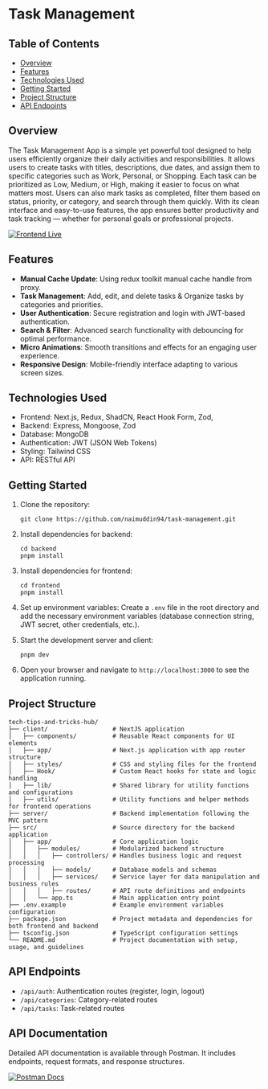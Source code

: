 # Task Management

## Table of Contents

- [Overview](#overview)
- [Features](#features)
- [Technologies Used](#technologies-used)
- [Getting Started](#getting-started)
- [Project Structure](#project-structure)
- [API Endpoints](#api-endpoints)

## Overview

The Task Management App is a simple yet powerful tool designed to help users efficiently organize their daily activities and responsibilities. It allows users to create tasks with titles, descriptions, due dates, and assign them to specific categories such as Work, Personal, or Shopping. Each task can be prioritized as Low, Medium, or High, making it easier to focus on what matters most. Users can also mark tasks as completed, filter them based on status, priority, or category, and search through them quickly. With its clean interface and easy-to-use features, the app ensures better productivity and task tracking — whether for personal goals or professional projects.

[![Frontend Live](https://img.shields.io/badge/Frontend-Live-brightgreen?style=for-the-badge)](http://51.20.244.181)

## Features

- **Manual Cache Update**: Using redux toolkit manual cache handle from proxy.
- **Task Management**: Add, edit, and delete tasks & Organize tasks by categories and priorities.
- **User Authentication**: Secure registration and login with JWT-based authentication.
- **Search & Filter**: Advanced search functionality with debouncing for optimal performance.
- **Micro Animations**: Smooth transitions and effects for an engaging user experience.
- **Responsive Design**: Mobile-friendly interface adapting to various screen sizes.

## Technologies Used

- Frontend: Next.js, Redux, ShadCN, React Hook Form, Zod,
- Backend: Express, Mongoose, Zod
- Database: MongoDB
- Authentication: JWT (JSON Web Tokens)
- Styling: Tailwind CSS
- API: RESTful API

## Getting Started

1. Clone the repository:

   ```
   git clone https://github.com/naimuddin94/task-management.git
   ```

2. Install dependencies for backend:

   ```
   cd backend
   pnpm install
   ```

3. Install dependencies for frontend:

   ```
   cd frontend
   pnpm install
   ```

4. Set up environment variables:
   Create a `.env` file in the root directory and add the necessary environment variables (database connection string, JWT secret, other credentials, etc.).

5. Start the development server and client:

   ```
   pnpm dev
   ```

6. Open your browser and navigate to `http://localhost:3000` to see the application running.

## Project Structure

```
tech-tips-and-tricks-hub/
├── client/                  # NextJS application
│   ├── components/          # Reusable React components for UI elements
│   ├── app/                 # Next.js application with app router structure
│   ├── styles/              # CSS and styling files for the frontend
│   ├── Hook/                # Custom React hooks for state and logic handling
│   ├── lib/                 # Shared library for utility functions and configurations
│   ├── utils/               # Utility functions and helper methods for frontend operations
├── server/                  # Backend implementation following the MVC pattern
├── src/                     # Source directory for the backend application
│   ├── app/                 # Core application logic
│   │   ├── modules/         # Modularized backend structure
│   │   │   ├── controllers/ # Handles business logic and request processing
│   │   │   ├── models/      # Database models and schemas
│   │   │   ├── services/    # Service layer for data manipulation and business rules
│   │   │   ├── routes/      # API route definitions and endpoints
│   │   └── app.ts           # Main application entry point
├── .env.example             # Example environment variables configuration
├── package.json             # Project metadata and dependencies for both frontend and backend
├── tsconfig.json            # TypeScript configuration settings
└── README.md                # Project documentation with setup, usage, and guidelines

```

## API Endpoints

- `/api/auth`: Authentication routes (register, login, logout)
- `/api/categories`: Category-related routes
- `/api/tasks`: Task-related routes

## **API Documentation**

Detailed API documentation is available through Postman. It includes endpoints, request formats, and response structures.

[![Postman Docs](https://img.shields.io/badge/Postman-API_Docs-orange?style=for-the-badge&logo=postman)](https://documenter.getpostman.com/view/30917082/2sB34cnh9r)
